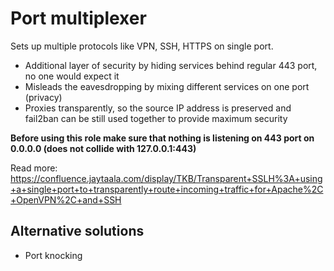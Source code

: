 Port multiplexer
================

Sets up multiple protocols like VPN, SSH, HTTPS on single port.

- Additional layer of security by hiding services behind regular 443 port, no one would expect it
- Misleads the eavesdropping by mixing different services on one port (privacy)
- Proxies transparently, so the source IP address is preserved and fail2ban can be still used together to provide maximum security

**Before using this role make sure that nothing is listening on 443 port on 0.0.0.0 (does not collide with 127.0.0.1:443)**


Read more:
https://confluence.jaytaala.com/display/TKB/Transparent+SSLH%3A+using+a+single+port+to+transparently+route+incoming+traffic+for+Apache%2C+OpenVPN%2C+and+SSH



Alternative solutions
---------------------

- Port knocking
